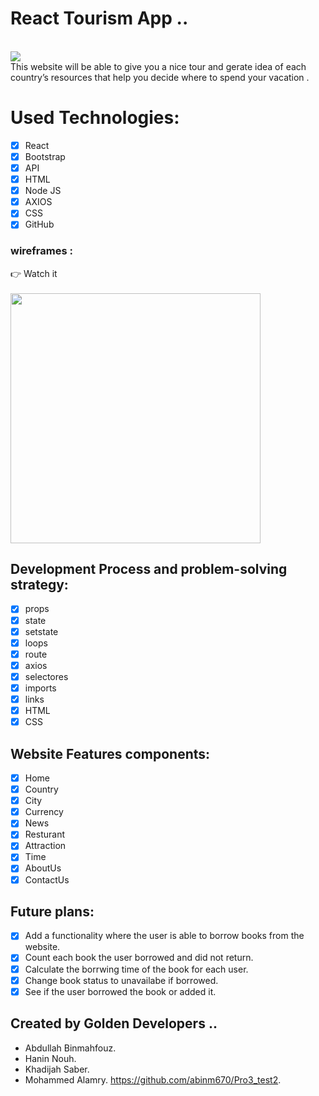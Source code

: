 # React Tourism App ..
<br>
<img src="...">
<br>
This website will be able to give you a nice tour and gerate idea of each country’s resources that help you decide where to spend your vacation .

# Used Technologies:
- [x] React
- [x] Bootstrap
- [x] API
- [x] HTML
- [x] Node JS
- [x] AXIOS
- [x] CSS
- [x] GitHub
### wireframes :
:point_right: Watch it 
<br><br>
<img src="..." width="400" height="400">
<br>
## Development Process and problem-solving strategy:
- [x]  props
- [x]  state
- [x]  setstate
- [x]  loops
- [x]  route
- [x]  axios
- [x]  selectores
- [x]  imports
- [x]  links
- [x]  HTML
- [x]  CSS
## Website Features components:
- [x]  Home
- [x]  Country
- [x]  City
- [x]  Currency
- [x]  News
- [x]  Resturant
- [x]  Attraction
- [x]  Time
- [x]  AboutUs
- [x]  ContactUs
## Future plans:
- [x]   Add a functionality where the user is able to borrow books from the website.
- [x]  Count each book the user borrowed and did not return.
- [x]  Calculate the borrwing time of the book for each user.
- [x]  Change book status to unavailabe if borrowed.
- [x]  See if the user borrowed the book or added it.
## Created by Golden Developers ..
- Abdullah Binmahfouz.
- Hanin Nouh.
- Khadijah Saber.
- Mohammed Alamry.
https://github.com/abinm670/Pro3_test2.
